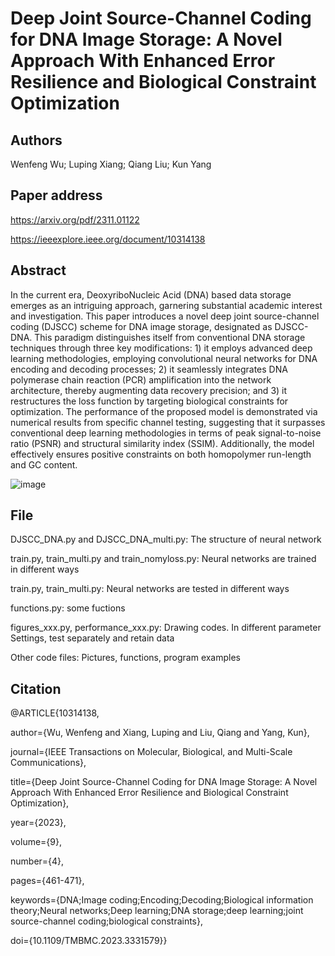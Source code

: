 # Deep Joint Source-Channel Coding for DNA Image Storage: A Novel Approach With Enhanced Error Resilience and Biological Constraint Optimization

## Authors
Wenfeng Wu; Luping Xiang; Qiang Liu; Kun Yang

## Paper address
https://arxiv.org/pdf/2311.01122

https://ieeexplore.ieee.org/document/10314138

## Abstract

In the current era, DeoxyriboNucleic Acid (DNA) based data storage emerges as an intriguing approach, garnering substantial academic interest and investigation. This paper introduces a novel deep joint source-channel coding (DJSCC) scheme for DNA image storage, designated as DJSCC-DNA. This paradigm distinguishes itself from conventional DNA storage techniques through three key modifications: 1) it employs advanced deep learning methodologies, employing convolutional neural networks for DNA encoding and decoding processes; 2) it seamlessly integrates DNA polymerase chain reaction (PCR) amplification into the network architecture, thereby augmenting data recovery precision; and 3) it restructures the loss function by targeting biological constraints for optimization. The performance of the proposed model is demonstrated via numerical results from specific channel testing, suggesting that it surpasses conventional deep learning methodologies in terms of peak signal-to-noise ratio (PSNR) and structural similarity index (SSIM). Additionally, the model effectively ensures positive constraints on both homopolymer run-length and GC content.

![image](https://github.com/user-attachments/assets/a06bf010-049b-4b4f-b242-142ff88c5759)

## File

DJSCC_DNA.py and DJSCC_DNA_multi.py: The structure of neural network

train.py, train_multi.py and train_nomyloss.py: Neural networks are trained in different ways

train.py, train_multi.py: Neural networks are tested in different ways

functions.py: some fuctions

figures_xxx.py, performance_xxx.py: Drawing codes. In different parameter Settings, test separately and retain data

Other code files: Pictures, functions, program examples


## Citation
@ARTICLE{10314138,

  author={Wu, Wenfeng and Xiang, Luping and Liu, Qiang and Yang, Kun},
  
  journal={IEEE Transactions on Molecular, Biological, and Multi-Scale Communications}, 
  
  title={Deep Joint Source-Channel Coding for DNA Image Storage: A Novel Approach With Enhanced Error Resilience and Biological Constraint Optimization}, 
  
  year={2023},
  
  volume={9},
  
  number={4},
  
  pages={461-471},
  
  keywords={DNA;Image coding;Encoding;Decoding;Biological information theory;Neural networks;Deep learning;DNA storage;deep learning;joint source-channel coding;biological constraints},
  
  doi={10.1109/TMBMC.2023.3331579}}
